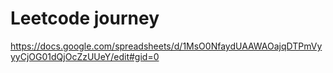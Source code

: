 # Leetcode journey

https://docs.google.com/spreadsheets/d/1MsO0NfaydUAAWAOajqDTPmVyyyCjOG01dQjOcZzUUeY/edit#gid=0